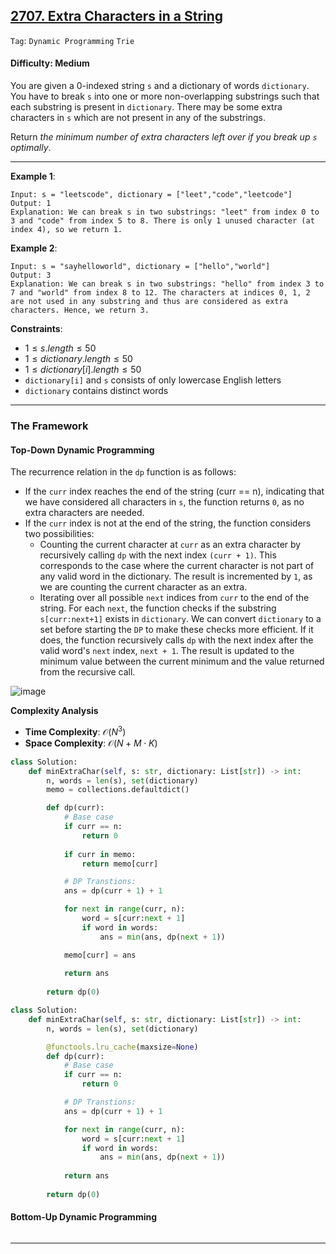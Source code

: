 ## [2707. Extra Characters in a String](https://leetcode.com/problems/extra-characters-in-a-string)

```Tag```: ```Dynamic Programming``` ```Trie```

#### Difficulty: Medium

You are given a 0-indexed string ```s``` and a dictionary of words ```dictionary```. You have to break ```s``` into one or more non-overlapping substrings such that each substring is present in ```dictionary```. There may be some extra characters in ```s``` which are not present in any of the substrings.

Return _the minimum number of extra characters left over if you break up ```s``` optimally_.

--- 

__Example 1__:
```
Input: s = "leetscode", dictionary = ["leet","code","leetcode"]
Output: 1
Explanation: We can break s in two substrings: "leet" from index 0 to 3 and "code" from index 5 to 8. There is only 1 unused character (at index 4), so we return 1.
```

__Example 2__:
```
Input: s = "sayhelloworld", dictionary = ["hello","world"]
Output: 3
Explanation: We can break s in two substrings: "hello" from index 3 to 7 and "world" from index 8 to 12. The characters at indices 0, 1, 2 are not used in any substring and thus are considered as extra characters. Hence, we return 3.
```

__Constraints__:

- $1 \le s.length \le 50$
- $1 \le dictionary.length \le 50$
- $1 \le dictionary[i].length \le 50$
- ```dictionary[i]``` and ```s``` consists of only lowercase English letters
- ```dictionary``` contains distinct words

---

### The Framework

#### Top-Down Dynamic Programming

The recurrence relation in the ```dp``` function is as follows:

- If the ```curr``` index reaches the end of the string (curr == n), indicating that we have considered all characters in ```s```, the function returns ```0```, as no extra characters are needed.
- If the ```curr``` index is not at the end of the string, the function considers two possibilities:
    - Counting the current character at ```curr``` as an extra character by recursively calling ```dp``` with the next index ```(curr + 1)```. This corresponds to the case where the current character is not part of any valid word in the dictionary. The result is incremented by ```1```, as we are counting the current character as an extra.
    - Iterating over all possible ```next``` indices from ```curr``` to the end of the string. For each ```next```, the function checks if the substring ```s[curr:next+1]``` exists in ```dictionary```. We can convert ```dictionary``` to a set before starting the ```DP``` to make these checks more efficient. If it does, the function recursively calls ```dp``` with the next index after the valid word's ```next``` index, ```next + 1```. The result is updated to the minimum value between the current minimum and the value returned from the recursive call.

![image](https://leetcode.com/problems/extra-characters-in-a-string/Figures/2707/FigA.png)

__Complexity Analysis__

- __Time Complexity__: $\mathcal{O}(N^{3})$
- __Space Complexity__: $\mathcal{O}(N + M \cdot K)$

```Python
class Solution:
    def minExtraChar(self, s: str, dictionary: List[str]) -> int:
        n, words = len(s), set(dictionary)
        memo = collections.defaultdict()

        def dp(curr):
            # Base case
            if curr == n:
                return 0
            
            if curr in memo:
                return memo[curr]

            # DP Transtions: 
            ans = dp(curr + 1) + 1

            for next in range(curr, n):
                word = s[curr:next + 1]
                if word in words:
                    ans = min(ans, dp(next + 1))

            memo[curr] = ans
            
            return ans
        
        return dp(0)
```

```Python
class Solution:
    def minExtraChar(self, s: str, dictionary: List[str]) -> int:
        n, words = len(s), set(dictionary)

        @functools.lru_cache(maxsize=None)
        def dp(curr):
            # Base case
            if curr == n:
                return 0

            # DP Transtions: 
            ans = dp(curr + 1) + 1

            for next in range(curr, n):
                word = s[curr:next + 1]
                if word in words:
                    ans = min(ans, dp(next + 1))
            
            return ans
        
        return dp(0)
```

#### Bottom-Up Dynamic Programming

```Python

```

---

